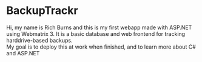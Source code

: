 BackupTrackr
============

Hi, my name is Rich Burns and this is my first webapp made with ASP.NET using Webmatrix 3. 
It is a basic database and web frontend for tracking harddrive-based backups.  
My goal is to deploy this at work when finished, and to learn more about C# and ASP.NET
